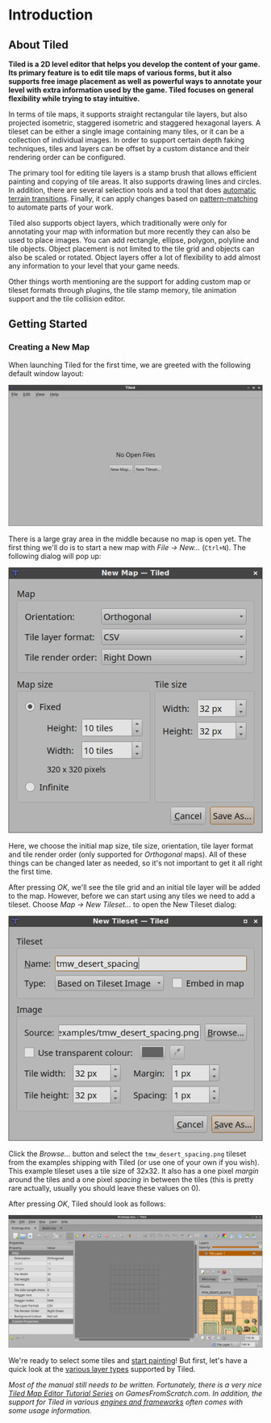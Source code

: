 # Introduction

## About Tiled

**Tiled is a 2D level editor that helps you develop the content of your game. Its primary feature is to edit tile maps of various forms, but it also supports free image placement as well as powerful ways to annotate your level with extra information used by the game. Tiled focuses on general flexibility while trying to stay intuitive.**

In terms of tile maps, it supports straight rectangular tile layers, but also projected isometric, staggered isometric and staggered hexagonal layers. A tileset can be either a single image containing many tiles, or it can be a collection of individual images. In order to support certain depth faking techniques, tiles and layers can be offset by a custom distance and their rendering order can be configured.

The primary tool for editing tile layers is a stamp brush that allows efficient painting and copying of tile areas. It also supports drawing lines and circles. In addition, there are several selection tools and a tool that does [automatic terrain transitions](using-the-terrain-tool.md). Finally, it can apply changes based on [pattern-matching](https://github.com/bjorn/tiled/wiki/Automapping) to automate parts of your work.

Tiled also supports object layers, which traditionally were only for annotating your map with information but more recently they can also be used to place images. You can add rectangle, ellipse, polygon, polyline and tile objects. Object placement is not limited to the tile grid and objects can also be scaled or rotated. Object layers offer a lot of flexibility to add almost any information to your level that your game needs.

Other things worth mentioning are the support for adding custom map or tileset formats through plugins, the tile stamp memory, tile animation support and the tile collision editor.

## Getting Started

### Creating a New Map

When launching Tiled for the first time, we are greeted with the following default window layout:

  ![Tiled Window](images/introduction/tiled-window.png)

There is a large gray area in the middle because no map is open yet. The first thing we'll do is to start a new map with _File -> New..._ (`Ctrl+N`). The following dialog will pop up:

  ![New Map](images/introduction/tiled-new-map.png)

Here, we choose the initial map size, tile size, orientation, tile layer format and tile render order (only supported for _Orthogonal_ maps). All of these things can be changed later as needed, so it's not important to get it all right the first time.

After pressing _OK_, we'll see the tile grid and an initial tile layer will be added to the map. However, before we can start using any tiles we need to add a tileset. Choose _Map -> New Tileset..._ to open the New Tileset dialog:

  ![New Tileset](images/introduction/tiled-new-tileset.png)

Click the _Browse..._ button and select the `tmw_desert_spacing.png` tileset from the examples shipping with Tiled (or use one of your own if you wish). This example tileset uses a tile size of 32x32. It also has a one pixel _margin_ around the tiles and a one pixel _spacing_ in between the tiles (this is pretty rare actually, usually you should leave these values on 0).

After pressing _OK_, Tiled should look as follows:

  ![Tileset Added](images/introduction/tiled-new-map-tileset-added.png)

We're ready to select some tiles and [start painting](editing-tile-layers.md)!
But first, let's have a quick look at the [various layer types](layers.md)
supported by Tiled.

*Most of the manual still needs to be written. Fortunately, there is a very nice [Tiled Map Editor Tutorial Series](http://www.gamefromscratch.com/post/2015/10/14/Tiled-Map-Editor-Tutorial-Series.aspx) on GamesFromScratch.com. In addition, the support for Tiled in various [engines and frameworks](../reference/support-for-tmx-maps.md) often comes with some usage information.*

